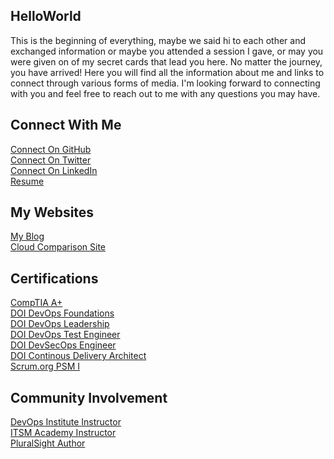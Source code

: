 ## HelloWorld
This is the beginning of everything, maybe we said hi to each other and exchanged information or maybe you attended a session I gave, or may you were given on of my secret cards that lead you here. No matter the journey, you have arrived! Here you will find all the information about me and links to connect through various forms of media. I'm looking forward to connecting with you and feel free to reach out to me with any questions you may have. 

## Connect With Me
[Connect On GitHub](http://github.com/imseandavis) <br>
[Connect On Twitter](http://twitter.com/seanasaservice) <br>
[Connect On LinkedIn](http://linkedin.com/in/imseandavis) <br>
[Resume]()

## My Websites
[My Blog]() <br>
[Cloud Comparison Site]() 

## Certifications
[CompTIA A+]() <br>
[DOI DevOps Foundations]() <br>
[DOI DevOps Leadership]() <br>
[DOI DevOps Test Engineer]() <br>
[DOI DevSecOps Engineer]() <br>
[DOI Continous Delivery Architect]() <br>
[Scrum.org PSM I]()

## Community Involvement
[DevOps Institute Instructor]() <br>
[ITSM Academy Instructor]() <br>
[PluralSight Author]()

